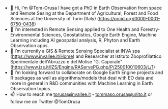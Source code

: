 - 👋 Hi, I’m @Tom-Orusa I have got a PhD in Earth Observation from space and Remote Sesing at the Department of Agricultural, Forest and Food Sciences at the University of Turin (Italy) (https://orcid.org/0000-0001-6750-0438)
- 👀 I’m interested in Remote Sensing applied to One Health and Forestry-Environmental Sciences, Geostatistics, Google Earth Engine, Machine Learning including AI geospatial analysis, R, Phyton and Earth Observation apps.
- 🌱 I’m currently a GIS & Remote Sensing Specialist at INVA spa (https://www.invallee.it/Home) and Researcher at Istituto Zooprofilattico Sperimentale dell'Abruzzo e del Molise "G. Caporale" (https://www.izs.it/IZS/Engine/RAServePG.php/P/250010010603/L/1)   
- 💞️ I’m looking forward to collaborate on Google Earth Engine projects and R packages as well as algorithms/models that deal with EO data and more in general in R&D communities with Machine Learning in Earth Observation topics.
- 📫 How to reach me torusa@invallee.it - tommaso.orusa@unito.it or follow me on Twitter @TomOrusa

<!---
Tom-Orusa/Tom-Orusa is a ✨ special ✨ repository because its `README.md` (this file) appears on your GitHub profile.
You can click the Preview link to take a look at your changes.
--->

